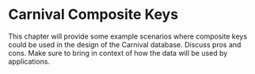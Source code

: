 # Carnival Composite Keys

This chapter will provide some example scenarios where composite keys could be used in the design of the Carnival database. Discuss pros and cons. Make sure to bring in context of how the data will be used by applications.